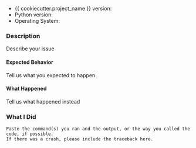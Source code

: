 * {{ cookiecutter.project_name }} version:
* Python version:
* Operating System:

### Description
Describe your issue

#### Expected Behavior
Tell us what you expected to happen.

#### What Happened
Tell us what happened instead

### What I Did

```
Paste the command(s) you ran and the output, or the way you called the code, if possible.
If there was a crash, please include the traceback here.
```

